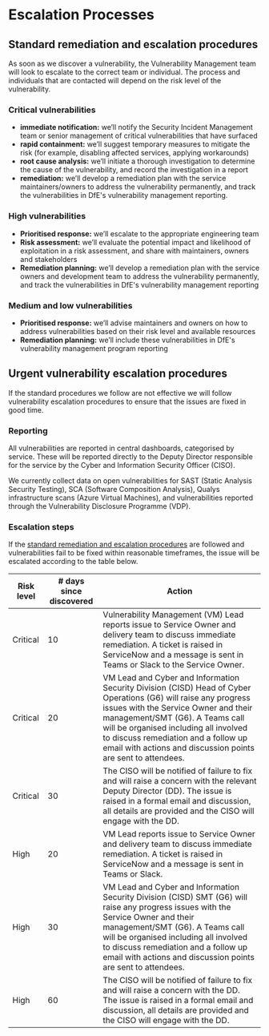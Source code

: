 # Escalation Processes

## Standard remediation and escalation procedures
As soon as we discover a vulnerability, the Vulnerability Management team will look to escalate to the correct team or individual. The process and individuals that are contacted will depend on the risk level of the vulnerability.

### Critical vulnerabilities

- **immediate notification:** we’ll notify the Security Incident Management team or senior management of critical vulnerabilities that have surfaced
- **rapid containment:** we’ll suggest temporary measures to mitigate the risk (for example, disabling affected services, applying workarounds)
- **root cause analysis:** we’ll initiate a thorough investigation to determine the cause of the vulnerability, and record the investigation in a report
- **remediation:** we’ll develop a remediation plan with the service maintainers/owners to address the vulnerability permanently, and track the vulnerabilities in DfE's vulnerability management reporting.

### High vulnerabilities

- **Prioritised response:** we’ll escalate to the appropriate engineering team
- **Risk assessment:** we’ll evaluate the potential impact and likelihood of exploitation in a risk assessment, and share with maintainers, owners and stakeholders
- **Remediation planning:** we’ll develop a remediation plan with the service owners and development team to address the vulnerability permanently, and track the vulnerabilities in DfE's vulnerability management reporting

### Medium and low vulnerabilities

- **Prioritised response:** we’ll advise maintainers and owners on how to address vulnerabilities based on their risk level and available resources
- **Remediation planning:** we’ll include these vulnerabilities in  DfE's vulnerability management program reporting

## Urgent vulnerability escalation procedures

If the standard procedures we follow are not effective we will follow vulnerability escalation procedures to ensure that the issues are fixed in good time.

### Reporting
All vulnerabilities are reported in central dashboards, categorised by service. These will be reported directly to the Deputy Director responsible for the service by the Cyber and Information Security Officer (CISO).

We currently collect data on open vulnerabilities for SAST (Static Analysis Security Testing), SCA (Software Composition Analysis), Qualys infrastructure scans (Azure Virtual Machines), and vulnerabilities reported through the Vulnerability Disclosure Programme (VDP).

### Escalation steps
If the [standard remediation and escalation procedures](#standard-remediation-and-escalation-procedures) are followed and vulnerabilities fail to be fixed within reasonable timeframes, the issue will be escalated according to the table below.

| Risk level | # days since discovered | Action                                                                                                                                                                                                                                                                                                              |
| ---------- | ----------------------- | ------------------------------------------------------------------------------------------------------------------------------------------------------------------------------------------------------------------------------------------------------------------------------------------------------------------- |
| Critical   | 10                      | Vulnerability Management (VM) Lead reports issue to Service Owner and delivery team to discuss immediate remediation. A ticket is raised in ServiceNow and a message is sent in Teams or Slack to the Service Owner.                                                                                                                     |
| Critical   | 20                      | VM Lead and Cyber and Information Security Division (CISD) Head of Cyber Operations (G6) will raise any progress issues with the Service Owner and their management/SMT (G6). A Teams call will be organised including all involved to discuss remediation and a follow up email with actions and discussion points are sent to attendees. |
| Critical   | 30                      | The CISO will be notified of failure to fix and will raise a concern with the relevant Deputy Director (DD). The issue is raised in a formal email and discussion, all details are provided and the CISO will engage with the DD.                                                                                  |
| High       | 20                      | VM Lead reports issue to Service Owner and delivery team to discuss immediate remediation. A ticket is raised in ServiceNow and a message is sent in Teams or Slack.                                                                                                                     |
| High       | 30                      | VM Lead and Cyber and Information Security Division (CISD) SMT (G6) will raise any progress issues with the Service Owner and their management/SMT (G6). A Teams call will be organised including all involved to discuss remediation and a follow up email with actions and discussion points are sent to attendees. |
| High       | 60                      | The CISO will be notified of failure to fix and will raise a concern with the DD. The issue is raised in a formal email and discussion, all details are provided and the CISO will engage with the DD.                                                                                  |

